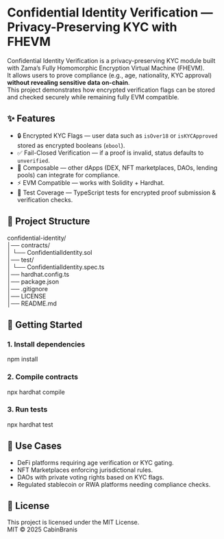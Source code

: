 # Confidential Identity Verification — Privacy-Preserving KYC with FHEVM

Confidential Identity Verification is a privacy-preserving KYC module built with Zama’s Fully Homomorphic Encryption Virtual Machine (FHEVM).  
It allows users to prove compliance (e.g., age, nationality, KYC approval) **without revealing sensitive data on-chain**.  
This project demonstrates how encrypted verification flags can be stored and checked securely while remaining fully EVM compatible.

## ✨ Features
- 🔒 Encrypted KYC Flags — user data such as `isOver18` or `isKYCApproved` stored as encrypted booleans (`ebool`).  
- ✅ Fail-Closed Verification — if a proof is invalid, status defaults to `unverified`.  
- 🔗 Composable — other dApps (DEX, NFT marketplaces, DAOs, lending pools) can integrate for compliance.  
- ⚡ EVM Compatible — works with Solidity + Hardhat.  
- 🧪 Test Coverage — TypeScript tests for encrypted proof submission & verification checks.  

## 📂 Project Structure
confidential-identity/  
│── contracts/  
│   └── ConfidentialIdentity.sol  
│── test/  
│   └── ConfidentialIdentity.spec.ts  
│── hardhat.config.ts  
│── package.json  
│── .gitignore  
│── LICENSE  
│── README.md  

## 🚀 Getting Started

### 1. Install dependencies  
npm install  

### 2. Compile contracts  
npx hardhat compile  

### 3. Run tests  
npx hardhat test  

## 🔮 Use Cases
- DeFi platforms requiring age verification or KYC gating.  
- NFT Marketplaces enforcing jurisdictional rules.  
- DAOs with private voting rights based on KYC flags.  
- Regulated stablecoin or RWA platforms needing compliance checks.  

## 📝 License
This project is licensed under the MIT License.  
MIT © 2025 CabinBranis
